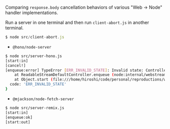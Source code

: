 Comparing `response.body` cancellation behaviors of various "Web -> Node" handler implementations.

Run a server in one terminal and then run `client-abort.js` in another terminal.

```js
$ node src/client-abort.js
```

- `@hono/node-server`

```sh
$ node src/server-hono.js
[start:in]
[cancel!]
[enqueue:error] TypeError [ERR_INVALID_STATE]: Invalid state: Controller is already closed
    at ReadableStreamDefaultController.enqueue (node:internal/webstreams/readablestream:1077:13)
    at Object.start (file:///home/hiroshi/code/personal/reproductions/web-to-node-handler-body-cancel/src/handler.js:7:20) {
  code: 'ERR_INVALID_STATE'
}
```

- `@mjackson/node-fetch-server`

```sh
$ node src/server-remix.js
[start:in]
[enqueue:ok]
[start:out]
```
